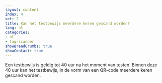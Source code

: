 ```yaml
---
layout: content
index: 4
set: 2
title: Kan het testbewijs meerdere keren gescand worden? 
lang: nl
categories:
- nl
- faq-scanner
showBreadCrumbs: true
showContact: true
---
```

Een testbewijs is geldig tot 40 uur na het moment van testen. Binnen deze 40 uur kan het testbewijs, in de vorm van een QR-code meerdere keren gescand worden. 
